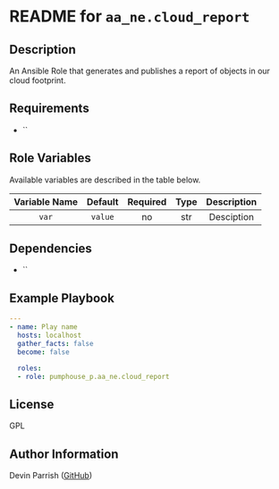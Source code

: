 # README for `aa_ne.cloud_report`

## Description

An Ansible Role that generates and publishes a report of objects in our cloud
footprint.

## Requirements

* ``

## Role Variables

Available variables are described in the table below.

| Variable Name | Default | Required | Type | Description |
|:-------------:|:-------:|:--------:|:----:|:-----------:|
|     `var`     | `value` |    no    | str  | Desciption  |


## Dependencies

* ``

## Example Playbook

```yaml
---
- name: Play name
  hosts: localhost
  gather_facts: false
  become: false

  roles:
  - role: pumphouse_p.aa_ne.cloud_report
```

## License

GPL

## Author Information

Devin Parrish ([GitHub](https://github.com/pumphouse-p))